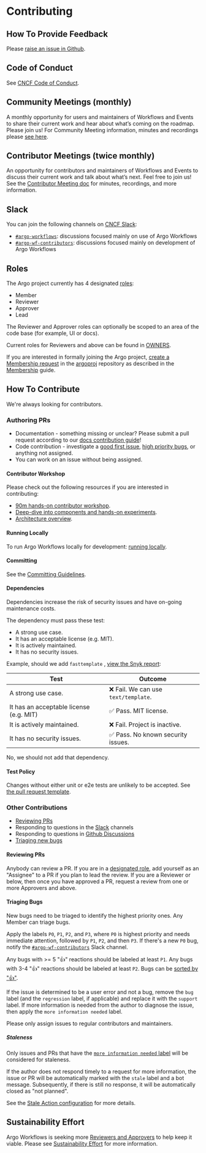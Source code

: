 # Contributing

## How To Provide Feedback

Please [raise an issue in Github](https://github.com/argoproj/argo-workflows/issues).

## Code of Conduct

See [CNCF Code of Conduct](https://github.com/cncf/foundation/blob/master/code-of-conduct.md).

## Community Meetings (monthly)

A monthly opportunity for users and maintainers of Workflows and Events to share their current work and
hear about what’s coming on the roadmap. Please join us! For Community Meeting information, minutes and recordings
please [see here](http://bit.ly/argo-wf-cmty-mtng).

## Contributor Meetings (twice monthly)

An opportunity for contributors and maintainers of Workflows and Events to discuss their current work and talk about what’s next. Feel free to join us!
See the [Contributor Meeting doc](https://bit.ly/argo-data-weekly) for minutes, recordings, and more information.

## Slack

You can join the following channels on [CNCF Slack](https://argoproj.github.io/community/join-slack):

* [`#argo-workflows`](https://cloud-native.slack.com/archives/C01QW9QSSSK): discussions focused mainly on use of Argo Workflows
* [`#argo-wf-contributors`](https://cloud-native.slack.com/archives/C0510EUH90V): discussions focused mainly on development of Argo Workflows

## Roles

The Argo project currently has 4 designated [roles](https://github.com/argoproj/argoproj/blob/main/community/membership.md):

* Member
* Reviewer
* Approver
* Lead

The Reviewer and Approver roles can optionally be scoped to an area of the code base (for example, UI or docs).

Current roles for Reviewers and above can be found in [OWNERS](https://github.com/argoproj/argo-workflows/blob/main/OWNERS).

If you are interested in formally joining the Argo project, [create a Membership request](https://github.com/argoproj/argoproj/issues/new?template=membership.md&title=REQUEST%3A%20New%20membership%20for%20%3Cyour-GH-handle%3E) in the [argoproj](https://github.com/argoproj/argoproj) repository as described in the [Membership](https://github.com/argoproj/argoproj/blob/main/community/membership.md) guide.

## How To Contribute

We're always looking for contributors.

### Authoring PRs

* Documentation - something missing or unclear? Please submit a pull request according to our [docs contribution guide](doc-changes.md)!
* Code contribution - investigate a [good first issue](https://github.com/argoproj/argo-workflows/issues?q=is%3Aopen+is%3Aissue+label%3A%22good+first+issue%22), [high priority bugs](#triaging-bugs), or anything not assigned.
* You can work on an issue without being assigned.

#### Contributor Workshop

Please check out the following resources if you are interested in contributing:

* [90m hands-on contributor workshop](https://youtu.be/zZv0lNCDG9w).
* [Deep-dive into components and hands-on experiments](https://docs.google.com/presentation/d/1IU0a3unnr3tBRi38Zn3EHQZj3z6yvocfG9x9icRu1LE/edit?usp=sharing).
* [Architecture overview](https://github.com/argoproj/argo-workflows/blob/main/docs/architecture.md).

#### Running Locally

To run Argo Workflows locally for development: [running locally](running-locally.md).

#### Committing

See the [Committing Guidelines](running-locally.md#committing).

#### Dependencies

Dependencies increase the risk of security issues and have on-going maintenance costs.

The dependency must pass these test:

* A strong use case.
* It has an acceptable license (e.g. MIT).
* It is actively maintained.
* It has no security issues.

Example, should we add `fasttemplate`
, [view the Snyk report](https://snyk.io/advisor/golang/github.com/valyala/fasttemplate):

| Test                                    | Outcome                             |
|-----------------------------------------|-------------------------------------|
| A strong use case.                      | ❌ Fail. We can use `text/template`. |
| It has an acceptable license (e.g. MIT) | ✅ Pass. MIT license.               |
| It is actively maintained.              | ❌ Fail. Project is inactive.        |
| It has no security issues.              | ✅ Pass. No known security issues.  |

No, we should not add that dependency.

#### Test Policy

Changes without either unit or e2e tests are unlikely to be accepted.
See [the pull request template](https://github.com/argoproj/argo-workflows/blob/main/.github/pull_request_template.md).

### Other Contributions

* [Reviewing PRs](#reviewing-prs)
* Responding to questions in the [Slack](#slack) channels
* Responding to questions in [Github Discussions](https://github.com/argoproj/argo-workflows/discussions)
* [Triaging new bugs](#triaging-bugs)

#### Reviewing PRs

Anybody can review a PR.
If you are in a [designated role](#roles), add yourself as an "Assignee" to a PR if you plan to lead the review.
If you are a Reviewer or below, then once you have approved a PR, request a review from one or more Approvers and above.

#### Triaging Bugs

New bugs need to be triaged to identify the highest priority ones.
Any Member can triage bugs.

Apply the labels `P0`, `P1`, `P2`, and `P3`, where `P0` is highest priority and needs immediate attention, followed by `P1`, `P2`, and then `P3`.
If there's a new `P0` bug, notify the [`#argo-wf-contributors`](https://cloud-native.slack.com/archives/C0510EUH90V) Slack channel.

Any bugs with >= 5 "👍" reactions should be labeled at least `P1`.
Any bugs with 3-4 "👍" reactions should be labeled at least `P2`.
Bugs can be [sorted by "👍"](https://github.com/argoproj/argo-workflows/issues?q=is%3Aissue+is%3Aopen+sort%3Areactions-%2B1-desc+label%3Abug).

If the issue is determined to be a user error and not a bug, remove the `bug` label (and the `regression` label, if applicable) and replace it with the `support` label.
If more information is needed from the author to diagnose the issue, then apply the `more information needed` label.

Please only assign issues to regular contributors and maintainers.

##### Staleness

Only issues and PRs that have the [`more information needed` label](https://github.com/argoproj/argo-workflows/labels/more%20information%20needed) will be considered for staleness.

If the author does not respond timely to a request for more information, the issue or PR will be automatically marked with the `stale` label and a bot message.
Subsequently, if there is still no response, it will be automatically closed as "not planned".

See the [Stale Action configuration](https://github.com/argoproj/argo-workflows/blob/main/.github/workflows/stale.yaml) for more details.

## Sustainability Effort

Argo Workflows is seeking more [Reviewers and Approvers](https://github.com/argoproj/argoproj/blob/main/community/membership.md) to help keep it viable.
Please see [Sustainability Effort](https://github.com/argoproj/argo-workflows/blob/main/community/sustainability_effort.md) for more information.
